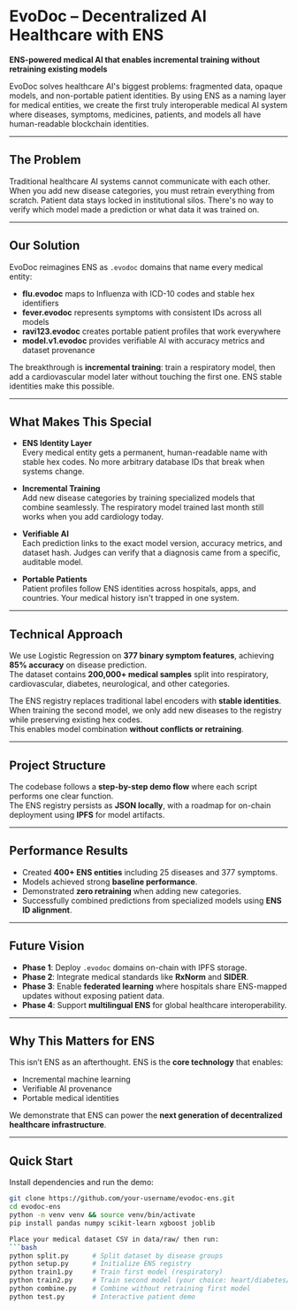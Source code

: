 # EvoDoc – Decentralized AI Healthcare with ENS
**ENS-powered medical AI that enables incremental training without retraining existing models**

EvoDoc solves healthcare AI's biggest problems: fragmented data, opaque models, and non-portable patient identities. By using ENS as a naming layer for medical entities, we create the first truly interoperable medical AI system where diseases, symptoms, medicines, patients, and models all have human-readable blockchain identities.

---

## The Problem

Traditional healthcare AI systems cannot communicate with each other. When you add new disease categories, you must retrain everything from scratch. Patient data stays locked in institutional silos. There's no way to verify which model made a prediction or what data it was trained on.

---

## Our Solution

EvoDoc reimagines ENS as `.evodoc` domains that name every medical entity:

- **flu.evodoc** maps to Influenza with ICD-10 codes and stable hex identifiers  
- **fever.evodoc** represents symptoms with consistent IDs across all models  
- **ravi123.evodoc** creates portable patient profiles that work everywhere  
- **model.v1.evodoc** provides verifiable AI with accuracy metrics and dataset provenance  

The breakthrough is **incremental training**: train a respiratory model, then add a cardiovascular model later without touching the first one. ENS stable identities make this possible.

---

## What Makes This Special

- **ENS Identity Layer**  
  Every medical entity gets a permanent, human-readable name with stable hex codes. No more arbitrary database IDs that break when systems change.  

- **Incremental Training**  
  Add new disease categories by training specialized models that combine seamlessly. The respiratory model trained last month still works when you add cardiology today.  

- **Verifiable AI**  
  Each prediction links to the exact model version, accuracy metrics, and dataset hash. Judges can verify that a diagnosis came from a specific, auditable model.  

- **Portable Patients**  
  Patient profiles follow ENS identities across hospitals, apps, and countries. Your medical history isn't trapped in one system.  

---

## Technical Approach

We use Logistic Regression on **377 binary symptom features**, achieving **85% accuracy** on disease prediction.  
The dataset contains **200,000+ medical samples** split into respiratory, cardiovascular, diabetes, neurological, and other categories.  

The ENS registry replaces traditional label encoders with **stable identities**.  
When training the second model, we only add new diseases to the registry while preserving existing hex codes.  
This enables model combination **without conflicts or retraining**.  

---

## Project Structure

The codebase follows a **step-by-step demo flow** where each script performs one clear function.  
The ENS registry persists as **JSON locally**, with a roadmap for on-chain deployment using **IPFS** for model artifacts.  

---

## Performance Results

- Created **400+ ENS entities** including 25 diseases and 377 symptoms.  
- Models achieved strong **baseline performance**.  
- Demonstrated **zero retraining** when adding new categories.  
- Successfully combined predictions from specialized models using **ENS ID alignment**.  

---

## Future Vision

- **Phase 1**: Deploy `.evodoc` domains on-chain with IPFS storage.  
- **Phase 2**: Integrate medical standards like **RxNorm** and **SIDER**.  
- **Phase 3**: Enable **federated learning** where hospitals share ENS-mapped updates without exposing patient data.  
- **Phase 4**: Support **multilingual ENS** for global healthcare interoperability.  

---

## Why This Matters for ENS

This isn’t ENS as an afterthought. ENS is the **core technology** that enables:  
- Incremental machine learning  
- Verifiable AI provenance  
- Portable medical identities  

We demonstrate that ENS can power the **next generation of decentralized healthcare infrastructure**.  

---

## Quick Start

Install dependencies and run the demo:

```bash
git clone https://github.com/your-username/evodoc-ens.git
cd evodoc-ens
python -m venv venv && source venv/bin/activate
pip install pandas numpy scikit-learn xgboost joblib

Place your medical dataset CSV in data/raw/ then run:
```bash
python split.py      # Split dataset by disease groups
python setup.py      # Initialize ENS registry  
python train1.py     # Train first model (respiratory)
python train2.py     # Train second model (your choice: heart/diabetes/brain)
python combine.py    # Combine without retraining first model
python test.py       # Interactive patient demo
